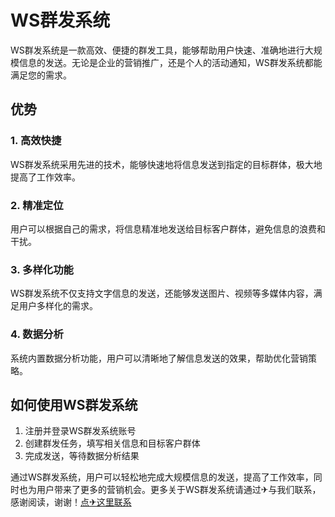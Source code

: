 # WS群发系统

WS群发系统是一款高效、便捷的群发工具，能够帮助用户快速、准确地进行大规模信息的发送。无论是企业的营销推广，还是个人的活动通知，WS群发系统都能满足您的需求。

## 优势

### 1. 高效快捷
WS群发系统采用先进的技术，能够快速地将信息发送到指定的目标群体，极大地提高了工作效率。

### 2. 精准定位
用户可以根据自己的需求，将信息精准地发送给目标客户群体，避免信息的浪费和干扰。

### 3. 多样化功能
WS群发系统不仅支持文字信息的发送，还能够发送图片、视频等多媒体内容，满足用户多样化的需求。

### 4. 数据分析
系统内置数据分析功能，用户可以清晰地了解信息发送的效果，帮助优化营销策略。

## 如何使用WS群发系统

1. 注册并登录WS群发系统账号
2. 创建群发任务，填写相关信息和目标客户群体
3. 完成发送，等待数据分析结果

通过WS群发系统，用户可以轻松地完成大规模信息的发送，提高了工作效率，同时也为用户带来了更多的营销机会。更多关于WS群发系统请通过✈与我们联系，感谢阅读，谢谢！[点✈这里联系](https://sms.k02.cc)